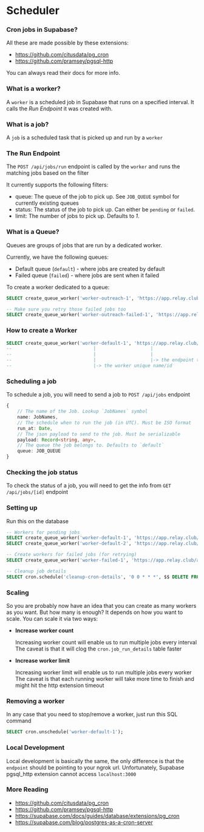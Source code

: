 # Scheduler

### Cron jobs in Supabase?
All these are made possible by these extensions:
- https://github.com/citusdata/pg_cron
- https://github.com/pramsey/pgsql-http

You can always read their docs for more info.

### What is a worker?
A `worker` is a scheduled job in Supabase that runs on a specified interval. It calls the *Run Endpoint* it was created with.

### What is a job?
A `job` is a scheduled task that is picked up and run by a `worker`

### The Run Endpoint
The `POST /api/jobs/run` endpoint is called by the `worker` and runs the matching jobs based on the filter

It currently supports the following filters:
- queue: The queue of the job to pick up. See `JOB_QUEUE` symbol for currently existing queues
- status: The status of the job to pick up. Can either be `pending` or `failed`.
- limit: The number of jobs to pick up. Defaults to *1*.

### What is a Queue?
Queues are groups of jobs that are run by a dedicated worker.

Currently, we have the following queues:
- Default queue (`default`) - where jobs are created by default
- Failed queue (`failed`) - where jobs are sent when it failed

To create a worker dedicated to a queue:
```sql
SELECT create_queue_worker('worker-outreach-1', 'https://app.relay.club/api/jobs/run?queue=outreach', '123ABC', '* * * * *')

-- Make sure you retry those failed jobs too
SELECT create_queue_worker('worker-outreach-failed-1', 'https://app.relay.club/api/jobs/run?queue=outreach&status=failed', '123ABC', '* * * * *')
```

### How to create a Worker
```sql
SELECT create_queue_worker('worker-default-1', 'https://app.relay.club/api/jobs/run', '123ABC', '* * * * *')
--                              |                    |                                   |            |-> the schedule
--                              |                    |                                   |-> The verification token
--                              |                    |-> the endpoint to call
--                              |-> the worker unique name/id
```

### Scheduling a job
To schedule a job, you will need to send a job to `POST /api/jobs` endpoint

```ts
{
    // The name of the Job. Lookup `JobNames` symbol
    name: JobNames,
    // The schedule when to run the job (in UTC). Must be ISO format
    run_at: Date,
    // The json payload to send to the job. Must be serializable
    payload: Record<string, any>,
    // The queue the job belongs to. Defaults to `default`
    queue: JOB_QUEUE
}
```

### Checking the job status
To check the status of a job, you will need to get the info from `GET /api/jobs/[id]` endpoint

### Setting up
Run this on the database

```sql
-- Workers for pending jobs
SELECT create_queue_worker('worker-default-1', 'https://app.relay.club/api/jobs/run', '123ABC', '* * * * *')
SELECT create_queue_worker('worker-default-2', 'https://app.relay.club/api/jobs/run', '123ABC', '* * * * *')

-- Create workers for failed jobs (for retrying)
SELECT create_queue_worker('worker-failed-1', 'https://app.relay.club/api/jobs/run?status=failed', '123ABC', '* * * * *')

-- Cleanup job details
SELECT cron.schedule('cleanup-cron-details', '0 0 * * *', $$ DELETE FROM cron.job_run_details WHERE end_time < now() - interval '7 days' $$);
```

### Scaling
So you are probably now have an idea that you can create as many workers as you want. But how many is enough?
It depends on how you want to scale. You can scale it via two ways:

- **Increase worker count**

  Increasing worker count will enable us to run multiple jobs every interval
  The caveat is that it will clog the `cron.job_run_details` table faster

- **Increase worker limit**

  Increasing worker limit will enable us to run multiple jobs every worker
  The caveat is that each running worker will take more time to finish and might hit the http extension timeout

### Removing a worker
In any case that you need to stop/remove a worker, just run this SQL command

```sql
SELECT cron.unschedule('worker-default-1');
```

### Local Development
Local development is basically the same, the only difference is that the `endpoint` should be pointing to your ngrok url. 
Unfortunately, Supabase pgsql_http extension cannot access `localhost:3000`

### More Reading
- https://github.com/citusdata/pg_cron
- https://github.com/pramsey/pgsql-http
- https://supabase.com/docs/guides/database/extensions/pg_cron
- https://supabase.com/blog/postgres-as-a-cron-server
